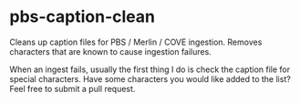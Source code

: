 # pbs-caption-clean
Cleans up caption files for PBS / Merlin / COVE ingestion. Removes characters that are known to cause ingestion failures.

When an ingest fails, usually the first thing I do is check the caption file for special characters. Have some characters
you would like added to the list? Feel free to submit a pull request.
